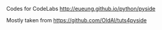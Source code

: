 Codes for CodeLabs http://eueung.github.io/python/pyside

Mostly taken from https://github.com/OldAl/tuts4pyside

